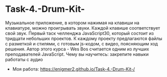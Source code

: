 # Task-4.-Drum-Kit-

Музыкальное приложение, в котором нажимая на клавиши на клавиатуре, можно проигрывать звуки. Каждой клавише соответствует свой звук. Первый таск челленджа JavaScript30, который состоит из тридцати небольших проектов. К каждому проекту предлагаются файлы с разметкой и стилями, с готовым js-кодом, с видео, поясняющим ход решения. Автор этого курса - Wes Bos считается одним из лучших преподавателей JavaScript.
Чему вы научитесь: закрепите навыки работаты с аудио

* Моя работа: https://enigmer2.github.io/Task-4.-Drum-Kit-/